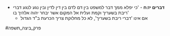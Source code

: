 * **דברים יז:ח** - 'כי יפלא ממך דבר למשפט בין דם לדם בין דין לדין ובין נגע לנגע דברי ריבת בשעריך וקמת ועלית אל המקום אשר יבחר יהוה אלהיך בו'
	* אם אינו 'דברי ריבת בשעריך', לא כל מחלוקת צריך הכרעת ב"ד הגדול

#פרק_ביצה_תשפה 